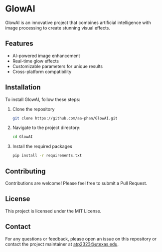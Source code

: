 # GlowAI

GlowAI is an innovative project that combines artificial intelligence with image processing to create stunning visual effects.

## Features

- AI-powered image enhancement
- Real-time glow effects
- Customizable parameters for unique results
- Cross-platform compatibility

## Installation

To install GlowAI, follow these steps:

1. Clone the repository
   ```bash
   git clone https://github.com/aa-phan/GlowAI.git
2. Navigate to the project directory:
   ```bash
   cd GlowAI
3. Install the required packages
   ```bash
   pip install -r requirements.txt


## Contributing

Contributions are welcome! Please feel free to submit a Pull Request.

## License

This project is licensed under the MIT License.

## Contact

For any questions or feedback, please open an issue on this repository or contact the project maintainer at atp2323@utexas.edu.

